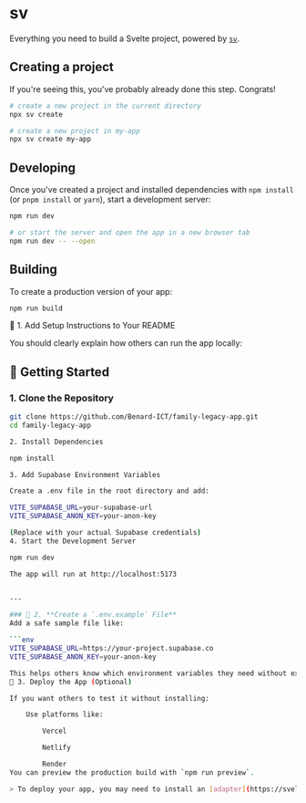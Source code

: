 # sv

Everything you need to build a Svelte project, powered by [`sv`](https://github.com/sveltejs/cli).

## Creating a project

If you're seeing this, you've probably already done this step. Congrats!

```bash
# create a new project in the current directory
npx sv create

# create a new project in my-app
npx sv create my-app
```

## Developing

Once you've created a project and installed dependencies with `npm install` (or `pnpm install` or `yarn`), start a development server:

```bash
npm run dev

# or start the server and open the app in a new browser tab
npm run dev -- --open
```

## Building

To create a production version of your app:

```bash
npm run build
```
🔹 1. Add Setup Instructions to Your README

You should clearly explain how others can run the app locally:

## 🚀 Getting Started

### 1. Clone the Repository
```bash
git clone https://github.com/Benard-ICT/family-legacy-app.git
cd family-legacy-app

2. Install Dependencies

npm install

3. Add Supabase Environment Variables

Create a .env file in the root directory and add:

VITE_SUPABASE_URL=your-supabase-url
VITE_SUPABASE_ANON_KEY=your-anon-key

(Replace with your actual Supabase credentials)
4. Start the Development Server

npm run dev

The app will run at http://localhost:5173


---

### 🔹 2. **Create a `.env.example` File**
Add a safe sample file like:

```env
VITE_SUPABASE_URL=https://your-project.supabase.co
VITE_SUPABASE_ANON_KEY=your-anon-key

This helps others know which environment variables they need without exposing real keys.
🔹 3. Deploy the App (Optional)

If you want others to test it without installing:

    Use platforms like:

        Vercel

        Netlify

        Render
You can preview the production build with `npm run preview`.

> To deploy your app, you may need to install an [adapter](https://svelte.dev/docs/kit/adapters) for your target environment.
